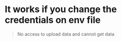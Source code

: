 # It works if you change the credentials on env file

> No access to upload data and cannot get data
